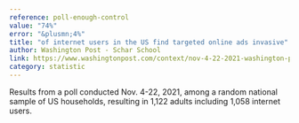 ```yaml
---
reference: poll-enough-control
value: "74%"
error: "&plusmn;4%"
title: "of internet users in the US find targeted online ads invasive"
author: Washington Post - Schar School
link: https://www.washingtonpost.com/context/nov-4-22-2021-washington-post-schar-school-tech-poll/1f827037-688f-4030-a3e4-67464014a846/?itid=lk_inline_manual_6
category: statistic
---
```

Results from a poll conducted Nov. 4-22, 2021, among a random national sample of US households, resulting in 1,122 adults including 1,058 internet users.
